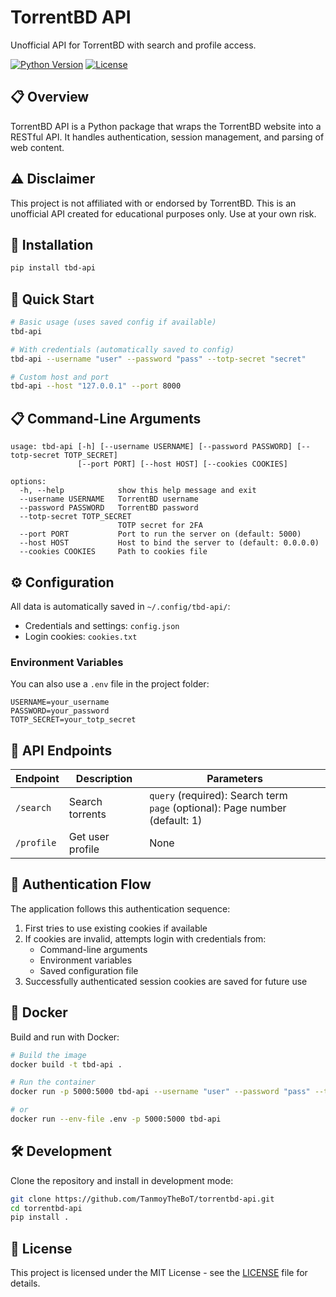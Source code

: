 # TorrentBD API

Unofficial API for TorrentBD with search and profile access.

[![Python Version](https://img.shields.io/badge/python-3.12%2B-blue.svg)](https://www.python.org/downloads/)
[![License](https://img.shields.io/badge/license-MIT-green.svg)](LICENSE)

## 📋 Overview

TorrentBD API is a Python package that wraps the TorrentBD website into a RESTful API. It handles authentication, session management, and parsing of web content.

## ⚠️ Disclaimer

This project is not affiliated with or endorsed by TorrentBD. This is an unofficial API created for educational purposes only. Use at your own risk.

## 🚀 Installation

```bash
pip install tbd-api
```

## 🔧 Quick Start

```bash
# Basic usage (uses saved config if available)
tbd-api

# With credentials (automatically saved to config)
tbd-api --username "user" --password "pass" --totp-secret "secret"

# Custom host and port
tbd-api --host "127.0.0.1" --port 8000
```

## 📋 Command-Line Arguments

```
usage: tbd-api [-h] [--username USERNAME] [--password PASSWORD] [--totp-secret TOTP_SECRET] 
               [--port PORT] [--host HOST] [--cookies COOKIES]

options:
  -h, --help            show this help message and exit
  --username USERNAME   TorrentBD username
  --password PASSWORD   TorrentBD password
  --totp-secret TOTP_SECRET
                        TOTP secret for 2FA
  --port PORT           Port to run the server on (default: 5000)
  --host HOST           Host to bind the server to (default: 0.0.0.0)
  --cookies COOKIES     Path to cookies file
```

## ⚙️ Configuration

All data is automatically saved in `~/.config/tbd-api/`:
- Credentials and settings: `config.json`
- Login cookies: `cookies.txt`

### Environment Variables

You can also use a `.env` file in the project folder:
```
USERNAME=your_username
PASSWORD=your_password
TOTP_SECRET=your_totp_secret
```

## 🔗 API Endpoints

| Endpoint | Description | Parameters |
|----------|-------------|------------|
| `/search` | Search torrents | `query` (required): Search term<br>`page` (optional): Page number (default: 1) |
| `/profile` | Get user profile | None |

## 🔐 Authentication Flow

The application follows this authentication sequence:
1. First tries to use existing cookies if available
2. If cookies are invalid, attempts login with credentials from:
   - Command-line arguments
   - Environment variables
   - Saved configuration file
3. Successfully authenticated session cookies are saved for future use

## 🐳 Docker

Build and run with Docker:

```bash
# Build the image
docker build -t tbd-api .

# Run the container
docker run -p 5000:5000 tbd-api --username "user" --password "pass" --totp-secret "secret"

# or
docker run --env-file .env -p 5000:5000 tbd-api
```

## 🛠️ Development

Clone the repository and install in development mode:

```bash
git clone https://github.com/TanmoyTheBoT/torrentbd-api.git
cd torrentbd-api
pip install .
```

## 📝 License

This project is licensed under the MIT License - see the [LICENSE](LICENSE) file for details. 